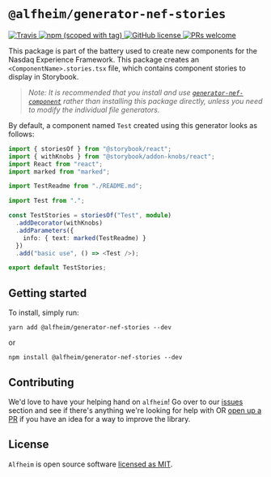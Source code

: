 # `@alfheim/generator-nef-stories`

<p>
  <a href="https://travis-ci.org/Nasdaq/alfheim">
    <img alt="Travis" src="https://img.shields.io/travis/Nasdaq/alfheim/master.svg">
  </a>
  <a href="https://www.npmjs.com/package/@alfheim/generator-nef-stories">
    <img alt="npm (scoped with tag)" src="https://img.shields.io/npm/v/@alfheim/generator-nef-stories/latest">
  </a>
  <a href="https://github.com/Nasdaq/alfheim/blob/master/LICENSE">
    <img alt="GitHub license" src="https://img.shields.io/badge/license-MIT-blue.svg">
  </a>
  <a href="https://github.com/Nasdaq/alfheim/pulls">
    <img alt="PRs welcome" src="https://img.shields.io/badge/PRs-welcome-green.svg" />
  </a>
</p>

This package is part of the battery used to create new components for the Nasdaq Experience Framework. This package creates an `<ComponentName>.stories.tsx` file, which contains component stories to display in Storybook. 

> _Note: It is recommended that you install and use [`generator-nef-component`](https://github.com/Nasdaq/alfheim/tree/9-add-readme-file/packages/generator-nef-component) rather than installing this package directly, unless you need to modify the individual file generators._

By default, a component named `Test` created using this generator looks as follows:

```typescript
import { storiesOf } from "@storybook/react";
import { withKnobs } from "@storybook/addon-knobs/react";
import React from "react";
import marked from "marked";

import TestReadme from "./README.md";

import Test from ".";

const TestStories = storiesOf("Test", module)
  .addDecorator(withKnobs)
  .addParameters({
    info: { text: marked(TestReadme) }
  })
  .add("basic use", () => <Test />);

export default TestStories;
```

## Getting started

To install, simply run:

```
yarn add @alfheim/generator-nef-stories --dev
```

or

```
npm install @alfheim/generator-nef-stories --dev 
```

## Contributing

We'd love to have your helping hand on `alfheim`! Go over to our [issues](https://github.com/Nasdaq/alfheim/issues) section and see if there's anything we're looking for help with OR [open up a PR](https://github.com/Nasdaq/alfheim/pulls) if you have an idea for a way to improve the library.

## License

`Alfheim` is open source software [licensed as MIT](LICENSE).
